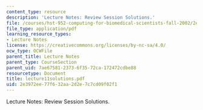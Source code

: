 ```yaml
---
content_type: resource
description: 'Lecture Notes: Review Session Solutions.'
file: /courses/hst-952-computing-for-biomedical-scientists-fall-2002/2e3972ee77f632aa2d2e7c7cd09f02f1_lecture11solutions.pdf
file_type: application/pdf
learning_resource_types:
- Lecture Notes
license: https://creativecommons.org/licenses/by-nc-sa/4.0/
ocw_type: OCWFile
parent_title: Lecture Notes
parent_type: CourseSection
parent_uid: 7ae67581-2373-6f35-72ca-172472cdbe88
resourcetype: Document
title: lecture11solutions.pdf
uid: 2e3972ee-77f6-32aa-2d2e-7c7cd09f02f1
---
```

Lecture Notes: Review Session Solutions.